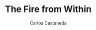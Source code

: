 --- 
title: The Fire from Within
layout: default 
author: Carlos Castaneda
categories: book 
link: http://www.amazon.com/Fire-Within-Carlos-Castaneda/dp/0671732501/ref=sr_1_1?s=books&ie=UTF8&qid=1378935550&sr=1-1&keywords=fire+from+within
image: http://ecx.images-amazon.com/images/I/51j9N5JTE3L._SL160_PIsitb-sticker-arrow-dp,TopRight,12,-18_SH30_OU01_AA160_.jpg
---